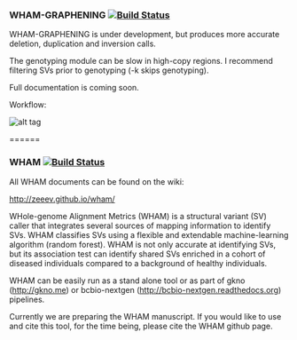 ### WHAM-GRAPHENING [![Build Status](https://travis-ci.org/zeeev/wham.svg?branch=master)](https://travis-ci.org/zeeev/wham)


WHAM-GRAPHENING is under development, but produces more accurate deletion, duplication and inversion calls.

The genotyping module can be slow in high-copy regions.  I recommend filtering SVs prior to genotyping (-k skips genotyping).

Full documentation is coming soon. 

Workflow:

![alt tag](https://github.com/zeeev/wham/blob/master/docs/wg.png)

======

### WHAM [![Build Status](https://travis-ci.org/zeeev/wham.svg?branch=master)](https://travis-ci.org/zeeev/wham)

All WHAM documents can be found on the wiki:

http://zeeev.github.io/wham/

WHole-genome Alignment Metrics (WHAM) is a structural variant (SV) caller that integrates several sources of mapping information to identify SVs.  WHAM classifies SVs using a flexible and extendable machine-learning algorithm (random forest).  WHAM is not only accurate at identifying SVs, but its association test can identify shared SVs enriched in a cohort of diseased individuals compared to a background of healthy individuals.   

WHAM can be easily run as a stand alone tool or as part of gkno (http://gkno.me) or bcbio-nextgen (http://bcbio-nextgen.readthedocs.org) pipelines.  

Currently we are preparing the WHAM manuscript.  If you would like to use and cite this tool, for the time being, please cite the WHAM github page.



